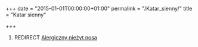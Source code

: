 +++
date = "2015-01-01T00:00:00+01:00"
permalink = "/Katar_sienny/"
title = "Katar sienny"

+++

1.  REDIRECT [Alergiczny nieżyt nosa](/atopedia/Alergiczny_nieżyt_nosa "wikilink")
